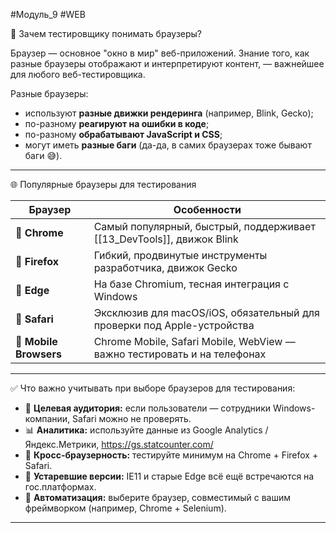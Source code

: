 #Модуль_9 #WEB

📌 Зачем тестировщику понимать браузеры?

Браузер — основное "окно в мир" веб-приложений. Знание того, как разные браузеры отображают и интерпретируют контент, — важнейшее для любого веб-тестировщика.

Разные браузеры:

- используют **разные движки рендеринга** (например, Blink, Gecko);
- по-разному **реагируют на ошибки в коде**;
- по-разному **обрабатывают JavaScript и CSS**;
- могут иметь **разные баги** (да-да, в самих браузерах тоже бывают баги 😅).

---

🌐 Популярные браузеры для тестирования

| Браузер                | Особенности                                                              |
| ---------------------- | ------------------------------------------------------------------------ |
| 🧭 **Chrome**          | Самый популярный, быстрый, поддерживает [[13_DevTools]], движок Blink    |
| 🦊 **Firefox**         | Гибкий, продвинутые инструменты разработчика, движок Gecko               |
| 🧊 **Edge**            | На базе Chromium, тесная интеграция с Windows                            |
| 🍏 **Safari**          | Эксклюзив для macOS/iOS, обязательный для проверки под Apple-устройства  |
| 📱 **Mobile Browsers** | Chrome Mobile, Safari Mobile, WebView — важно тестировать и на телефонах |

---

 ✅ Что важно учитывать при выборе браузеров для тестирования:

- 💬 **Целевая аудитория:** если пользователи — сотрудники Windows-компании, Safari можно не проверять.    
- 📊 **Аналитика:** используйте данные из Google Analytics / Яндекс.Метрики, https://gs.statcounter.com/
- 🧪 **Кросс-браузерность:** тестируйте минимум на Chrome + Firefox + Safari.
- 🧯 **Устаревшие версии:** IE11 и старые Edge всё ещё встречаются на гос.платформах.
- 🤖 **Автоматизация:** выберите браузер, совместимый с вашим фреймворком (например, Chrome + Selenium).

---